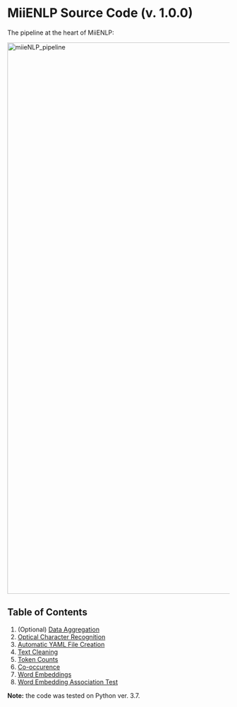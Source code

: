# MiiENLP Source Code (v. 1.0.0)

The pipeline at the heart of MiiENLP:

<img width="1249" alt="miieNLP_pipeline" src="https://user-images.githubusercontent.com/61833458/207733902-07d593fb-c42e-464f-8bb3-1576de48e5d4.png">

## Table of Contents

1. (Optional) [Data Aggregation](https://github.com/miielab/miienlp/tree/main/miienlp/aggregation)
2. [Optical Character Recognition](https://github.com/miielab/miienlp/tree/main/miienlp/ocr)
3. [Automatic YAML File Creation](https://github.com/miielab/miienlp/tree/main/miienlp/auto_yaml)
4. [Text Cleaning](https://github.com/miielab/miienlp/tree/main/miienlp/text_cleaning)
5. [Token Counts](https://github.com/miielab/miienlp/tree/main/miienlp/token)
6. [Co-occurence](https://github.com/miielab/miienlp/tree/main/miienlp/co_occurrence)
7. [Word Embeddings](https://github.com/miielab/miienlp/tree/main/miienlp/embeddings) 
8. [Word Embedding Association Test](https://github.com/miielab/miienlp/tree/main/miienlp/weat)

**Note:** the code was tested on Python ver. 3.7.
